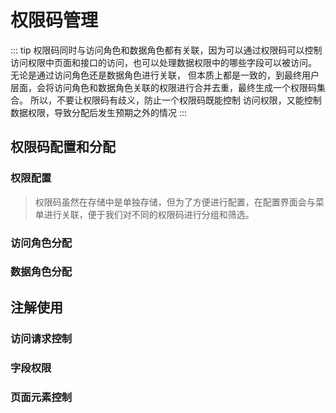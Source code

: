 # 权限码管理
::: tip
权限码同时与访问角色和数据角色都有关联，因为可以通过权限码可以控制访问权限中页面和接口的访问，也可以处理数据权限中的哪些字段可以被访问。
无论是通过访问角色还是数据角色进行关联， 但本质上都是一致的，到最终用户层面，会将访问角色和数据角色关联的权限进行合并去重，最终生成一个权限码集合。
所以，不要让权限码有歧义，防止一个权限码既能控制 访问权限，又能控制数据权限，导致分配后发生预期之外的情况
:::

## 权限码配置和分配
### 权限配置
> 权限码虽然在存储中是单独存储，但为了方便进行配置，在配置界面会与菜单进行关联，便于我们对不同的权限码进行分组和筛选。

### 访问角色分配

### 数据角色分配

## 注解使用

### 访问请求控制

### 字段权限

### 页面元素控制

